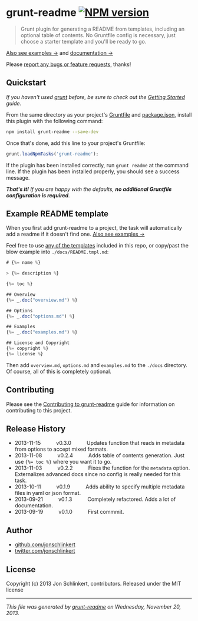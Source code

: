 # grunt-readme [![NPM version](https://badge.fury.io/js/grunt-readme.png)](http://badge.fury.io/js/grunt-readme) 

> Grunt plugin for generating a README from templates, including an optional table of contents. No Gruntfile config is necessary, just choose a starter template and you'll be ready to go.

[Also see examples →](./EXAMPLES.md) and [documentation →](./DOCS.md)

Please [report any bugs or feature requests](https://github.com/helpers/grunt-readme/issues/new), thanks!

## Quickstart
_If you haven't used [grunt][] before, be sure to check out the [Getting Started][] guide._

From the same directory as your project's [Gruntfile][Getting Started] and [package.json][], install this plugin with the following command:

```bash
npm install grunt-readme --save-dev
```

Once that's done, add this line to your project's Gruntfile:

```js
grunt.loadNpmTasks('grunt-readme');
```

If the plugin has been installed correctly, run `grunt readme` at the command line. If the plugin has been installed properly, you should see a success message.

_**That's it!** If you are happy with the defaults, **no additional Gruntfile configuration is required**._


## Example README template
When you first add grunt-readme to a project, the task will automatically add a readme if it doesn't find one.
[Also see examples →](./EXAMPLES.md)

Feel free to use [any of the templates](./templates) included in this repo, or copy/past the blow example into `./docs/README.tmpl.md`:

```js
# {%= name %}

> {%= description %}

{%= toc %}

## Overview
{%= _.doc("overview.md") %}

## Options
{%= _.doc("options.md") %}

## Examples
{%= _.doc("examples.md") %}

## License and Copyright
{%= copyright %}
{%= license %}
```

Then add `overview.md`, `options.md` and `examples.md` to the `./docs` directory. Of course, all of this is completely optional.


## Contributing
Please see the [Contributing to grunt-readme](https://github.com/assemble/grunt-readme/blob/master/CONTRIBUTING.md) guide for information on contributing to this project.

## Release History

 * 2013-11-15   v0.3.0   Updates function that reads in metadata from options to accept mixed formats.
 * 2013-11-08   v0.2.4   Adds table of contents generation. Just use `{%= toc %}` where you want it to go.
 * 2013-11-03   v0.2.2   Fixes the function for the `metadata` option. Externalizes advanced docs since no config is really needed for this task.
 * 2013-10-11   v0.1.9   Adds ability to specify multiple metadata files in yaml or json format.
 * 2013-09-21   v0.1.3   Completely refactored. Adds a lot of documentation.
 * 2013-09-19   v0.1.0   First commmit.

## Author

+ [github.com/jonschlinkert](https://github.com/jonschlinkert)
+ [twitter.com/jonschlinkert](http://twitter.com/jonschlinkert)

## License
Copyright (c) 2013 Jon Schlinkert, contributors.
Released under the MIT license

***

_This file was generated by [grunt-readme](https://github.com/assemble/grunt-readme) on Wednesday, November 20, 2013._


[grunt]: http://gruntjs.com/
[Getting Started]: https://github.com/gruntjs/grunt/blob/devel/docs/getting_started.md
[package.json]: https://npmjs.org/doc/json.html
